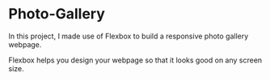 # Photo-Gallery

In this project, I made use of Flexbox to build a responsive photo gallery webpage.

Flexbox helps you design your webpage so that it looks good on any screen size.
